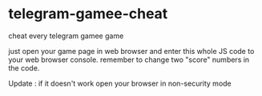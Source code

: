 # telegram-gamee-cheat
cheat every telegram gamee game



just open your game page in web browser and enter this whole JS code to your web browser console.
remember to change two "score" numbers in the code.

Update : if it doesn't work open your browser in non-security mode

